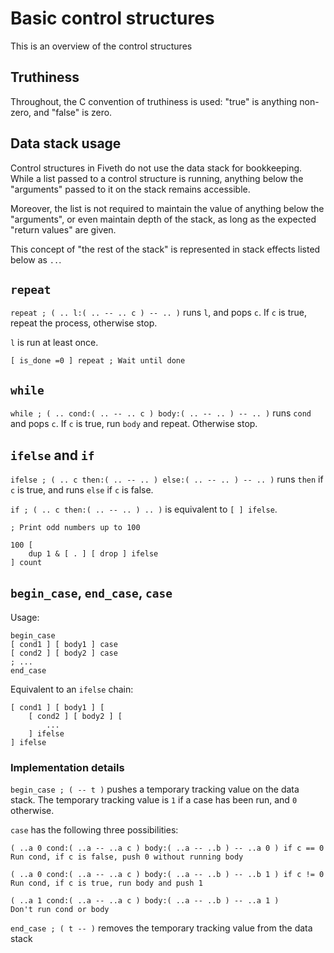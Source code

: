 # Basic control structures

This is an overview of the control structures

## Truthiness

Throughout, the C convention of truthiness is used: "true" is anything non-zero,
and "false" is zero.

## Data stack usage

Control structures in Fiveth do not use the data stack for bookkeeping. While a
list passed to a control structure is running, anything below the "arguments"
passed to it on the stack remains accessible.

Moreover, the list is not required to maintain the value of anything below the
"arguments", or even maintain depth of the stack, as long as the expected
"return values" are given.

This concept of "the rest of the stack" is represented in stack effects listed
below as `..`.

## `repeat`

`repeat ; ( .. l:( .. -- .. c ) -- .. )` runs `l`, and pops `c`. If `c` is true, repeat the process, otherwise stop.

`l` is run at least once.

```
[ is_done =0 ] repeat ; Wait until done
```

## `while`

`while ; ( .. cond:( .. -- .. c ) body:( .. -- .. ) -- .. )` runs `cond` and pops `c`. If `c` is true, run `body` and repeat. Otherwise stop.

## `ifelse` and `if`

`ifelse ; ( .. c then:( .. -- .. ) else:( .. -- .. ) -- .. )` runs `then` if `c` is true, and runs `else` if `c` is false.

`if ; ( .. c then:( .. -- .. ) .. )` is equivalent to `[ ] ifelse`.

```
; Print odd numbers up to 100

100 [
    dup 1 & [ . ] [ drop ] ifelse
] count
```

## `begin_case`, `end_case`, `case`

Usage:

```
begin_case
[ cond1 ] [ body1 ] case
[ cond2 ] [ body2 ] case
; ...
end_case
```

Equivalent to an `ifelse` chain:

```
[ cond1 ] [ body1 ] [
    [ cond2 ] [ body2 ] [
        ...
    ] ifelse
] ifelse
```

### Implementation details

`begin_case ; ( -- t )` pushes a temporary tracking value on the data stack. The temporary tracking value is `1` if a case has been run, and `0` otherwise.

`case` has the following three possibilities:

```
( ..a 0 cond:( ..a -- ..a c ) body:( ..a -- ..b ) -- ..a 0 ) if c == 0
Run cond, if c is false, push 0 without running body

( ..a 0 cond:( ..a -- ..a c ) body:( ..a -- ..b ) -- ..b 1 ) if c != 0
Run cond, if c is true, run body and push 1

( ..a 1 cond:( ..a -- ..a c ) body:( ..a -- ..b ) -- ..a 1 )
Don't run cond or body
```

`end_case ; ( t -- )` removes the temporary tracking value from the data stack
